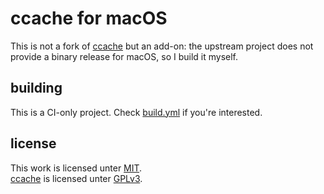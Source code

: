 # ccache for macOS

This is not a fork of [ccache](https://github.com/ccache/ccache) but an add-on: the upstream project does not provide a binary release for macOS, so I build it myself.

## building

This is a CI-only project. Check [build.yml](.github/workflows/build.yml) if you're interested.

## license

This work is licensed unter [MIT](LICENSE).  
[ccache](https://github.com/ccache/ccache) is licensed unter [GPLv3](https://github.com/ccache/ccache/blob/master/LICENSE.adoc).